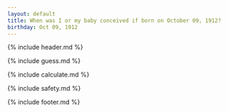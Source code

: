 ```yaml
---
layout: default
title: When was I or my baby conceived if born on October 09, 1912?
birthday: Oct 09, 1912
---
```


{% include header.md %}

{% include guess.md %}

{% include calculate.md %}

{% include safety.md %}

{% include footer.md %}



